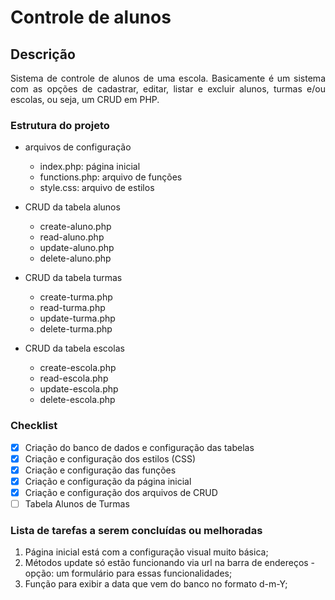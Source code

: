 # Controle de alunos

## Descrição
<p align="justify"> Sistema de controle de alunos de uma escola. Basicamente é um sistema com as opções de cadastrar, editar, listar e excluir alunos, turmas e/ou escolas, ou seja, um CRUD em PHP.</p>

### Estrutura do projeto
- arquivos de configuração
    - index.php: página inicial
    - functions.php: arquivo de funções
    - style.css: arquivo de estilos
    
- CRUD da tabela alunos
    - create-aluno.php
    - read-aluno.php
    - update-aluno.php
    - delete-aluno.php
    
- CRUD da tabela turmas
    - create-turma.php
    - read-turma.php
    - update-turma.php
    - delete-turma.php
    
- CRUD da tabela escolas
    - create-escola.php
    - read-escola.php
    - update-escola.php
    - delete-escola.php

### Checklist  

- [X] Criação do banco de dados e configuração das tabelas
- [X] Criação e configuração dos estilos (CSS)
- [X] Criação e configuração das funções
- [X] Criação e configuração da página inicial
- [X] Criação e configuração dos arquivos de CRUD
- [ ] Tabela Alunos de Turmas

### Lista de tarefas a serem concluídas ou melhoradas
1. Página inicial está com a configuração visual muito básica;
2. Métodos update só estão funcionando via url na barra de endereços - opção: um formulário para essas funcionalidades;
3. Função para exibir a data que vem do banco no formato d-m-Y;

